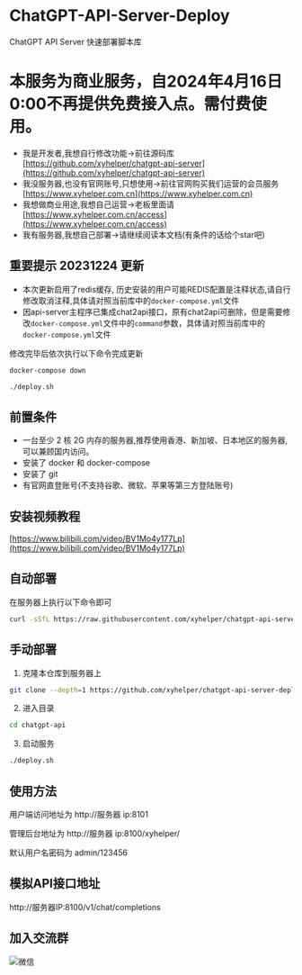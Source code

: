 # ChatGPT-API-Server-Deploy

ChatGPT API Server 快速部署脚本库
# 本服务为商业服务，自2024年4月16日0:00不再提供免费接入点。需付费使用。

- 我是开发者,我想自行修改功能->前往源码库 [https://github.com/xyhelper/chatgpt-api-server](https://github.com/xyhelper/chatgpt-api-server)
- 我没服务器,也没有官网账号,只想使用->前往官网购买我们运营的会员服务 [https://www.xyhelper.com.cn](https://www.xyhelper.com.cn)
- 我想做商业用途,我想自己运营->老板里面请 [https://www.xyhelper.com.cn/access](https://www.xyhelper.com.cn/access)
- 我有服务器,我想自己部署->请继续阅读本文档(有条件的话给个star吧)

## 重要提示 20231224 更新

* 本次更新启用了redis缓存, 历史安装的用户可能REDIS配置是注释状态,请自行修改取消注释,具体请对照当前库中的`docker-compose.yml`文件
* 因api-server主程序已集成chat2api接口，原有chat2api可删除，但是需要修改`docker-compose.yml`文件中的`command`参数，具体请对照当前库中的`docker-compose.yml`文件

修改完毕后依次执行以下命令完成更新

```bash
docker-compose down

./deploy.sh
```



## 前置条件

- 一台至少 2 核 2G 内存的服务器,推荐使用香港、新加坡、日本地区的服务器,可以兼顾国内访问。
- 安装了 docker 和 docker-compose
- 安装了 git
- 有官网直登账号(不支持谷歌、微软、苹果等第三方登陆账号)

## 安装视频教程
[https://www.bilibili.com/video/BV1Mo4y177Lp](https://www.bilibili.com/video/BV1Mo4y177Lp)

## 自动部署

在服务器上执行以下命令即可

```bash
curl -sSfL https://raw.githubusercontent.com/xyhelper/chatgpt-api-server-deploy/master/quick-install.sh | bash

```

## 手动部署

1. 克隆本仓库到服务器上

```bash
git clone --depth=1 https://github.com/xyhelper/chatgpt-api-server-deploy.git chatgpt-api
```

2. 进入目录

```bash
cd chatgpt-api
```

3. 启动服务

```bash
./deploy.sh
```

## 使用方法

用户端访问地址为 http://服务器 ip:8101

管理后台地址为 http://服务器 ip:8100/xyhelper/

默认用户名密码为 admin/123456

## 模拟API接口地址

http://服务器IP:8100/v1/chat/completions

## 加入交流群

![微信](https://xyhelper.github.io/xyhelperkf.png)
